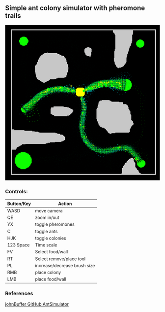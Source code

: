 ## **Simple ant colony simulator with pheromone trails**

![](assets/Screenshot.png)

### Controls:
| Button/Key | Action                       |
|------------|------------------------------|
| WASD       | move camera                  |
| QE         | zoom in/out                  |
| YX         | toggle pheromones            |
| C          | toggle ants                  |
| HJK        | toggle colonies              |
| 123 Space  | Time scale                   |
| FV         | Select food/wall             |
| RT         | Select remove/place tool     |
| PL         | increase/decrease brush size |
| RMB        | place colony                 |
| LMB        | place food/wall              |

### References
[johnBuffer GitHub AntSimulator](https://github.com/johnBuffer/AntSimulator)